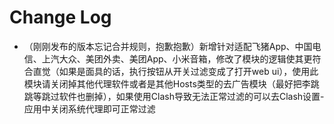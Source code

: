 # Change Log
- （刚刚发布的版本忘记合并规则，抱歉抱歉）新增针对适配飞猪App、中国电信、上汽大众、美团外卖、美团App、小米音箱，修改了模块的逻辑使其更符合直觉（如果是面具的话，执行按钮从开关过滤变成了打开web ui），使用此模块请关闭掉其他代理软件或者是其他Hosts类型的去广告模块（最好把李跳跳等跳过软件也删掉），如果使用Clash导致无法正常过滤的可以去Clash设置-应用中关闭系统代理即可正常过滤
